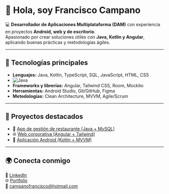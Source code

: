 # 👋 Hola, soy Francisco Campano

💻 **Desarrollador de Aplicaciones Multiplataforma (DAM)** con experiencia en proyectos **Android, web y de escritorio**.  
Apasionado por crear soluciones útiles con **Java, Kotlin y Angular**, aplicando buenas prácticas y metodologías ágiles.  

---

## 🚀 Tecnologías principales
- **Lenguajes:** Java, Kotlin, TypeScript, SQL, JavaScript, HTML, CSS
- ![Java](https://img.shields.io/badge/Java-ED8B00?style=for-the-badge&logo=java&logoColor=white)
- **Frameworks y librerías:** Angular, Tailwind CSS, Room, Mockito  
- **Herramientas:** Android Studio, Git/GitHub, Figma  
- **Metodologías:** Clean Architecture, MVVM, Agile/Scrum  

---

## 📌 Proyectos destacados
- 🍴 [App de gestión de restaurante (Java + MySQL)](https://github.com/FranCampano/app-restaurante-java)  
- 🌐 [Web corporativa (Angular + Tailwind)](https://github.com/FranCampano/web-angular-tailwind)  
- 📱 [Aplicación Android (Kotlin + MVVM)](https://github.com/FranCampano/app-android-kotlin)  

---

## 🌍 Conecta conmigo
🔗 [LinkedIn](https://es.linkedin.com/in/francisco-campano-d%C3%ADaz-43b5712aa)  
🌐 [Portfolio](https://francampanoportafolio.netlify.app/)  
📧 campanofrancisco@hotmail.com  
